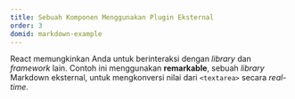 ```yaml
---
title: Sebuah Komponen Menggunakan Plugin Eksternal
order: 3
domid: markdown-example
---
```


React memungkinkan Anda untuk berinteraksi dengan *library* dan *framework* lain. Contoh ini menggunakan **remarkable**, sebuah *library* Markdown eksternal, untuk mengkonversi nilai dari `<textarea>` secara *real-time*.